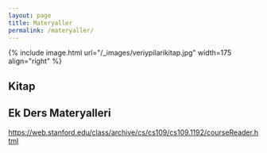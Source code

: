 ```yaml
---
layout: page
title: Materyaller
permalink: /materyaller/
---
```


{% include image.html url="/_images/veriypilarikitap.jpg" width=175 align="right" %}

## Kitap




## Ek Ders Materyalleri

https://web.stanford.edu/class/archive/cs/cs109/cs109.1192/courseReader.html

